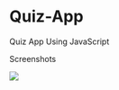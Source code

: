# Quiz-App
Quiz App Using JavaScript

Screenshots 

<img src="https://github.com/nandishwar001/Quiz-App/blob/master/Screenshots/Quiz-App-1.JPG">

